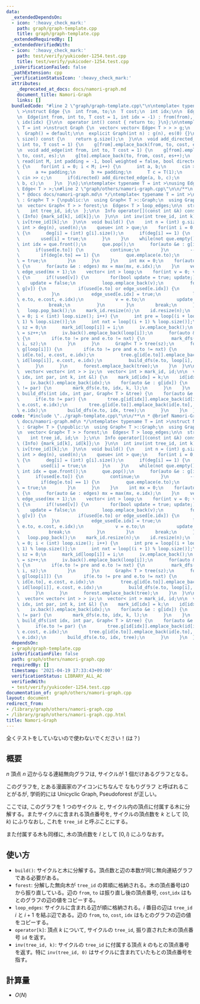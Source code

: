 ```yaml
---
data:
  _extendedDependsOn:
  - icon: ':heavy_check_mark:'
    path: graph/graph-template.cpp
    title: graph/graph-template.cpp
  _extendedRequiredBy: []
  _extendedVerifiedWith:
  - icon: ':heavy_check_mark:'
    path: test/verify/yukicoder-1254.test.cpp
    title: test/verify/yukicoder-1254.test.cpp
  _isVerificationFailed: false
  _pathExtension: cpp
  _verificationStatusIcon: ':heavy_check_mark:'
  attributes:
    _deprecated_at_docs: docs/namori-graph.md
    document_title: Namori-Graph
    links: []
  bundledCode: "#line 2 \"graph/graph-template.cpp\"\n\ntemplate< typename T = int\
    \ >\nstruct Edge {\n  int from, to;\n  T cost;\n  int idx;\n\n  Edge() = default;\n\
    \n  Edge(int from, int to, T cost = 1, int idx = -1) : from(from), to(to), cost(cost),\
    \ idx(idx) {}\n\n  operator int() const { return to; }\n};\n\ntemplate< typename\
    \ T = int >\nstruct Graph {\n  vector< vector< Edge< T > > > g;\n  int es;\n\n\
    \  Graph() = default;\n\n  explicit Graph(int n) : g(n), es(0) {}\n\n  size_t\
    \ size() const {\n    return g.size();\n  }\n\n  void add_directed_edge(int from,\
    \ int to, T cost = 1) {\n    g[from].emplace_back(from, to, cost, es++);\n  }\n\
    \n  void add_edge(int from, int to, T cost = 1) {\n    g[from].emplace_back(from,\
    \ to, cost, es);\n    g[to].emplace_back(to, from, cost, es++);\n  }\n\n  void\
    \ read(int M, int padding = -1, bool weighted = false, bool directed = false)\
    \ {\n    for(int i = 0; i < M; i++) {\n      int a, b;\n      cin >> a >> b;\n\
    \      a += padding;\n      b += padding;\n      T c = T(1);\n      if(weighted)\
    \ cin >> c;\n      if(directed) add_directed_edge(a, b, c);\n      else add_edge(a,\
    \ b, c);\n    }\n  }\n};\n\ntemplate< typename T = int >\nusing Edges = vector<\
    \ Edge< T > >;\n#line 2 \"graph/others/namori-graph.cpp\"\n\n/**\n * @brief Namori-Graph\n\
    \ * @docs docs/namori-graph.md\n */\ntemplate< typename T = int >\nstruct NamoriGraph\
    \ : Graph< T > {\npublic:\n  using Graph< T >::Graph;\n  using Graph< T >::g;\n\
    \n  vector< Graph< T > > forest;\n  Edges< T > loop_edges;\n\n  struct Info {\n\
    \    int tree_id, id;\n  };\n\n  Info operator[](const int &k) const {\n    return\
    \ (Info) {mark_id[k], id[k]};\n  }\n\n  int inv(int tree_id, int k) {\n    return\
    \ iv[tree_id][k];\n  }\n\n  void build() {\n    int n = (int) g.size();\n    vector<\
    \ int > deg(n), used(n);\n    queue< int > que;\n    for(int i = 0; i < n; i++)\
    \ {\n      deg[i] = (int) g[i].size();\n      if(deg[i] == 1) {\n        que.emplace(i);\n\
    \        used[i] = true;\n      }\n    }\n    while(not que.empty()) {\n     \
    \ int idx = que.front();\n      que.pop();\n      for(auto &e : g[idx]) {\n  \
    \      if(used[e.to]) {\n          continue;\n        }\n        --deg[e.to];\n\
    \        if(deg[e.to] == 1) {\n          que.emplace(e.to);\n          used[e.to]\
    \ = true;\n        }\n      }\n    }\n    int mx = 0;\n    for(auto &edges : g)\
    \ {\n      for(auto &e : edges) mx = max(mx, e.idx);\n    }\n    vector< int >\
    \ edge_used(mx + 1);\n    vector< int > loop;\n    for(int v = 0; v < n; v++)\
    \ {\n      if(!used[v]) {\n        for(bool update = true; update;) {\n      \
    \    update = false;\n          loop.emplace_back(v);\n          for(auto &e :\
    \ g[v]) {\n            if(used[e.to] or edge_used[e.idx]) {\n              continue;\n\
    \            }\n            edge_used[e.idx] = true;\n            loop_edges.emplace_back(v,\
    \ e.to, e.cost, e.idx);\n            v = e.to;\n            update = true;\n \
    \           break;\n          }\n        }\n        break;\n      }\n    }\n \
    \   loop.pop_back();\n    mark_id.resize(n);\n    id.resize(n);\n    for(int i\
    \ = 0; i < (int) loop.size(); i++) {\n      int pre = loop[(i + loop.size() -\
    \ 1) % loop.size()];\n      int nxt = loop[(i + 1) % loop.size()];\n      int\
    \ sz = 0;\n      mark_id[loop[i]] = i;\n      iv.emplace_back();\n      id[loop[i]]\
    \ = sz++;\n      iv.back().emplace_back(loop[i]);\n      for(auto &e : g[loop[i]])\
    \ {\n        if(e.to != pre and e.to != nxt) {\n          mark_dfs(e.to, loop[i],\
    \ i, sz);\n        }\n      }\n      Graph< T > tree(sz);\n      for(auto &e :\
    \ g[loop[i]]) {\n        if(e.to != pre and e.to != nxt) {\n          tree.g[id[loop[i]]].emplace_back(id[loop[i]],\
    \ id[e.to], e.cost, e.idx);\n          tree.g[id[e.to]].emplace_back(id[e.to],\
    \ id[loop[i]], e.cost, e.idx);\n          build_dfs(e.to, loop[i], tree);\n  \
    \      }\n      }\n      forest.emplace_back(tree);\n    }\n  }\n\nprivate:\n\
    \  vector< vector< int > > iv;\n  vector< int > mark_id, id;\n\n  void mark_dfs(int\
    \ idx, int par, int k, int &l) {\n    mark_id[idx] = k;\n    id[idx] = l++;\n\
    \    iv.back().emplace_back(idx);\n    for(auto &e : g[idx]) {\n      if(e.to\
    \ != par) {\n        mark_dfs(e.to, idx, k, l);\n      }\n    }\n  }\n\n  void\
    \ build_dfs(int idx, int par, Graph< T > &tree) {\n    for(auto &e : g[idx]) {\n\
    \      if(e.to != par) {\n        tree.g[id[idx]].emplace_back(id[idx], id[e.to],\
    \ e.cost, e.idx);\n        tree.g[id[e.to]].emplace_back(id[e.to], id[idx], e.cost,\
    \ e.idx);\n        build_dfs(e.to, idx, tree);\n      }\n    }\n  }\n};\n"
  code: "#include \"../graph-template.cpp\"\n\n/**\n * @brief Namori-Graph\n * @docs\
    \ docs/namori-graph.md\n */\ntemplate< typename T = int >\nstruct NamoriGraph\
    \ : Graph< T > {\npublic:\n  using Graph< T >::Graph;\n  using Graph< T >::g;\n\
    \n  vector< Graph< T > > forest;\n  Edges< T > loop_edges;\n\n  struct Info {\n\
    \    int tree_id, id;\n  };\n\n  Info operator[](const int &k) const {\n    return\
    \ (Info) {mark_id[k], id[k]};\n  }\n\n  int inv(int tree_id, int k) {\n    return\
    \ iv[tree_id][k];\n  }\n\n  void build() {\n    int n = (int) g.size();\n    vector<\
    \ int > deg(n), used(n);\n    queue< int > que;\n    for(int i = 0; i < n; i++)\
    \ {\n      deg[i] = (int) g[i].size();\n      if(deg[i] == 1) {\n        que.emplace(i);\n\
    \        used[i] = true;\n      }\n    }\n    while(not que.empty()) {\n     \
    \ int idx = que.front();\n      que.pop();\n      for(auto &e : g[idx]) {\n  \
    \      if(used[e.to]) {\n          continue;\n        }\n        --deg[e.to];\n\
    \        if(deg[e.to] == 1) {\n          que.emplace(e.to);\n          used[e.to]\
    \ = true;\n        }\n      }\n    }\n    int mx = 0;\n    for(auto &edges : g)\
    \ {\n      for(auto &e : edges) mx = max(mx, e.idx);\n    }\n    vector< int >\
    \ edge_used(mx + 1);\n    vector< int > loop;\n    for(int v = 0; v < n; v++)\
    \ {\n      if(!used[v]) {\n        for(bool update = true; update;) {\n      \
    \    update = false;\n          loop.emplace_back(v);\n          for(auto &e :\
    \ g[v]) {\n            if(used[e.to] or edge_used[e.idx]) {\n              continue;\n\
    \            }\n            edge_used[e.idx] = true;\n            loop_edges.emplace_back(v,\
    \ e.to, e.cost, e.idx);\n            v = e.to;\n            update = true;\n \
    \           break;\n          }\n        }\n        break;\n      }\n    }\n \
    \   loop.pop_back();\n    mark_id.resize(n);\n    id.resize(n);\n    for(int i\
    \ = 0; i < (int) loop.size(); i++) {\n      int pre = loop[(i + loop.size() -\
    \ 1) % loop.size()];\n      int nxt = loop[(i + 1) % loop.size()];\n      int\
    \ sz = 0;\n      mark_id[loop[i]] = i;\n      iv.emplace_back();\n      id[loop[i]]\
    \ = sz++;\n      iv.back().emplace_back(loop[i]);\n      for(auto &e : g[loop[i]])\
    \ {\n        if(e.to != pre and e.to != nxt) {\n          mark_dfs(e.to, loop[i],\
    \ i, sz);\n        }\n      }\n      Graph< T > tree(sz);\n      for(auto &e :\
    \ g[loop[i]]) {\n        if(e.to != pre and e.to != nxt) {\n          tree.g[id[loop[i]]].emplace_back(id[loop[i]],\
    \ id[e.to], e.cost, e.idx);\n          tree.g[id[e.to]].emplace_back(id[e.to],\
    \ id[loop[i]], e.cost, e.idx);\n          build_dfs(e.to, loop[i], tree);\n  \
    \      }\n      }\n      forest.emplace_back(tree);\n    }\n  }\n\nprivate:\n\
    \  vector< vector< int > > iv;\n  vector< int > mark_id, id;\n\n  void mark_dfs(int\
    \ idx, int par, int k, int &l) {\n    mark_id[idx] = k;\n    id[idx] = l++;\n\
    \    iv.back().emplace_back(idx);\n    for(auto &e : g[idx]) {\n      if(e.to\
    \ != par) {\n        mark_dfs(e.to, idx, k, l);\n      }\n    }\n  }\n\n  void\
    \ build_dfs(int idx, int par, Graph< T > &tree) {\n    for(auto &e : g[idx]) {\n\
    \      if(e.to != par) {\n        tree.g[id[idx]].emplace_back(id[idx], id[e.to],\
    \ e.cost, e.idx);\n        tree.g[id[e.to]].emplace_back(id[e.to], id[idx], e.cost,\
    \ e.idx);\n        build_dfs(e.to, idx, tree);\n      }\n    }\n  }\n};\n"
  dependsOn:
  - graph/graph-template.cpp
  isVerificationFile: false
  path: graph/others/namori-graph.cpp
  requiredBy: []
  timestamp: '2021-04-19 17:33:43+09:00'
  verificationStatus: LIBRARY_ALL_AC
  verifiedWith:
  - test/verify/yukicoder-1254.test.cpp
documentation_of: graph/others/namori-graph.cpp
layout: document
redirect_from:
- /library/graph/others/namori-graph.cpp
- /library/graph/others/namori-graph.cpp.html
title: Namori-Graph
---
```

全くテストをしていないので使わないでください！(は？)

## 概要

$n$ 頂点 $n$ 辺からなる連結無向グラフは, サイクルが $1$ 個だけあるグラフとなる。

このグラフを, とある漫画家のアイコンにちなんで なもりグラフ と呼ばれることがるが, 学術的には Unicyclic Graph, Pseudoforest が正しい。

ここでは, このグラフを 1 つのサイクル と, サイクル内の頂点に付属する木に分解する。またサイクルに含まれる頂点番号を, サイクルの頂点数を $k$ として $[0, k)$ にふりなおし, これを `tree_id` と呼ぶことにする。

また付属する木も同様に, 木の頂点数を $l$ として $[0, l)$ にふりなおす。


## 使い方

* `build()`: サイクルと木に分解する。頂点数と辺の本数が同じ無向連結グラフである必要がある。
* `forest`: 分解した無向木が `tree_id` の昇順に格納される。木の頂点番号は$0$ から振り直している。辺の `from`, `to` は振り直し後の頂点番号, `cost`,`idx` はもとのグラフの辺の値をコピーする。
* `loop_edges`: サイクルに含まれる辺が順に格納される。$i$ 番目の辺は `tree_id` $i$ と $i+1$ を結ぶ辺である。辺の `from`, `to`, `cost`, `idx` はもとのグラフの辺の値をコピーする。
* `operator[k]`: 頂点 $k$ について, サイクルの `tree_id`, 振り直された木の頂点番号 `id` を返す。
* `inv(tree_id, k)`: サイクルの `tree_id` に付属する頂点 $k$ のもとの頂点番号を返す。特に `inv(tree_id, 0)` はサイクルに含まれていたもとの頂点番号を指す。

## 計算量

* $O(N)$
